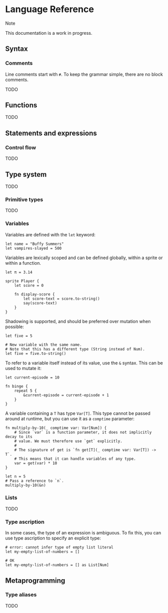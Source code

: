 # Language Reference

> [!NOTE]
> This documentation is a work in progress.

## Syntax

### Comments

Line comments start with `#`.
To keep the grammar simple, there are no block comments.

TODO

## Functions

TODO

## Statements and expressions

### Control flow

TODO

## Type system

TODO

### Primitive types

TODO

### Variables

Variables are defined with the `let` keyword:

```sc2
let name = "Buffy Summers"
let vampires-slayed = 500
```

Variables are lexically scoped and can be defined globally, within a sprite or
within a function.

```sc2
let π = 3.14

sprite Player {
    let score = 0

    fn display-score {
        let score-text = score.to-string()
        say(score-text)
    }
}
```

Shadowing is supported, and should be preferred over mutation when possible:

```sc2
let five = 5

# New variable with the same name.
# Note that this has a different type (String instead of Num).
let five = five.to-string()
```

To refer to a variable itself instead of its value, use the `&` syntax.
This can be used to mutate it:

```sc2
let current-episode = 10

fn binge {
    repeat 5 {
        &current-episode = current-episode + 1
    }
}
```

A variable containing a `T` has type `Var[T]`. This type cannot be passed around
at runtime, but you can use it as a `comptime` parameter:

```sc2
fn multiply-by-10(_ comptime var: Var[Num]) {
    # Since `var` is a function parameter, it does not implicitly decay to its
    # value. We must therefore use `get` explicitly.
    #
    # The signature of get is `fn get[T](_ comptime var: Var[T]) -> T`.
    # This means that it can handle variables of any type.
    var = get(var) * 10
}

let n = 5
# Pass a reference to `n`.
multiply-by-10(&n)
```

### Lists

TODO

### Type ascription

In some cases, the type of an expression is ambiguous.
To fix this, you can use type ascription to specify an explicit type:

```sc2
# error: cannot infer type of empty list literal
let my-empty-list-of-numbers = []

# OK
let my-empty-list-of-numbers = [] as List[Num]
```

## Metaprogramming

### Type aliases

TODO
